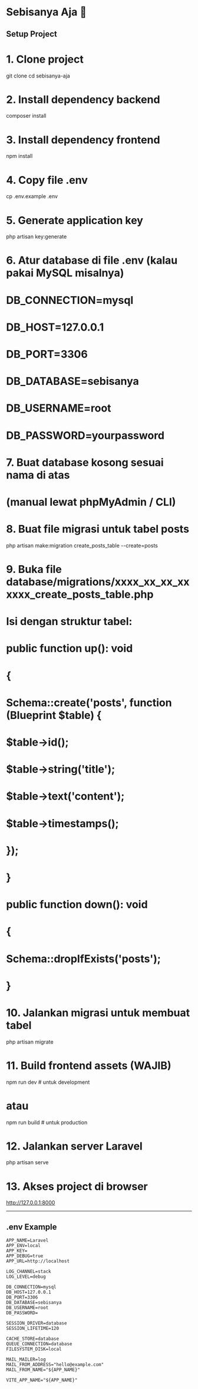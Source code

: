 # Sebisanya Aja 🚀

## Setup Project

# 1. Clone project

git clone <repo-url>
cd sebisanya-aja

# 2. Install dependency backend

composer install

# 3. Install dependency frontend

npm install

# 4. Copy file .env

cp .env.example .env

# 5. Generate application key

php artisan key:generate

# 6. Atur database di file .env (kalau pakai MySQL misalnya)

# DB_CONNECTION=mysql

# DB_HOST=127.0.0.1

# DB_PORT=3306

# DB_DATABASE=sebisanya

# DB_USERNAME=root

# DB_PASSWORD=yourpassword

# 7. Buat database kosong sesuai nama di atas

# (manual lewat phpMyAdmin / CLI)

# 8. Buat file migrasi untuk tabel posts

php artisan make:migration create_posts_table --create=posts

# 9. Buka file database/migrations/xxxx_xx_xx_xxxxxx_create_posts_table.php

# Isi dengan struktur tabel:

#

# public function up(): void

# {

# Schema::create('posts', function (Blueprint $table) {

# $table->id();

# $table->string('title');

# $table->text('content');

# $table->timestamps();

# });

# }

#

# public function down(): void

# {

# Schema::dropIfExists('posts');

# }

# 10. Jalankan migrasi untuk membuat tabel

php artisan migrate

# 11. Build frontend assets (WAJIB)

npm run dev # untuk development

# atau

npm run build # untuk production

# 12. Jalankan server Laravel

php artisan serve

# 13. Akses project di browser

http://127.0.0.1:8000

---

## .env Example

```env
APP_NAME=Laravel
APP_ENV=local
APP_KEY=
APP_DEBUG=true
APP_URL=http://localhost

LOG_CHANNEL=stack
LOG_LEVEL=debug

DB_CONNECTION=mysql
DB_HOST=127.0.0.1
DB_PORT=3306
DB_DATABASE=sebisanya
DB_USERNAME=root
DB_PASSWORD=

SESSION_DRIVER=database
SESSION_LIFETIME=120

CACHE_STORE=database
QUEUE_CONNECTION=database
FILESYSTEM_DISK=local

MAIL_MAILER=log
MAIL_FROM_ADDRESS="hello@example.com"
MAIL_FROM_NAME="${APP_NAME}"

VITE_APP_NAME="${APP_NAME}"
```
